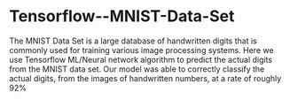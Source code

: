 # Tensorflow--MNIST-Data-Set
The MNIST Data Set is a large database of handwritten digits that is commonly used for training various image processing systems.  Here 
we use Tensorflow ML/Neural network algorithm to predict the actual digits from the MNIST data set. Our model was able to correctly 
classify the actual digits, from the images of handwritten numbers, at a rate of roughly 92%

